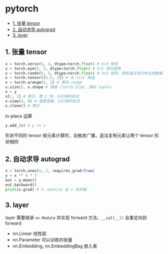 # pytorch

- [1. 张量 tensor](#1-张量-tensor)
- [2. 自动求导 autograd](#2-自动求导-autograd)
- [3. layer](#3-layer)

## 1. 张量 tensor

```py
x = torch.zeros(5, 3, dtype=torch.float) # 5×3 矩阵
x = torch.eye(5, 5, dtype=torch.float) # 5×5 单位矩阵
x = torch.randn(5, 3, dtype=torch.float) # 5×3 矩阵，用标准正态分布生成数据
x = torch.tensor([5.5, 3]) # 从 list 构造
x = torch.arange(1, 3) # 类似 range
x.size(), x.shape # 维度 (torch.Size, 类似 tuple)
x + y
x[:, 1] # 索引，第 2 列，以引用的形式
x.view(2, 8) # 维度变换，以引用的形式
x.clone() # 拷贝
```

in-place 运算

```py
y.add_(x) # y += x
```

形状不同的 tensor 按元素计算时，会触发广播，适当复制元素让两个 tensor 形状相同

## 2. 自动求导 autograd

```py
x = torch.ones(2, 2, requires_grad=True)
y = x ** 4 * 3
out = y.mean()
out.backward()
print(x.grad) # 3，∂out/∂x 在 x 处的值
```

## 3. layer

layer 需要继承 `nn.Module` 并实现 forward 方法，`__call__()` 会重定向到 forward

- nn.Linear 线性层
- nn.Parameter 可以训练的张量
- nn.Embedding, nn.EmbeddingBag 嵌入表
